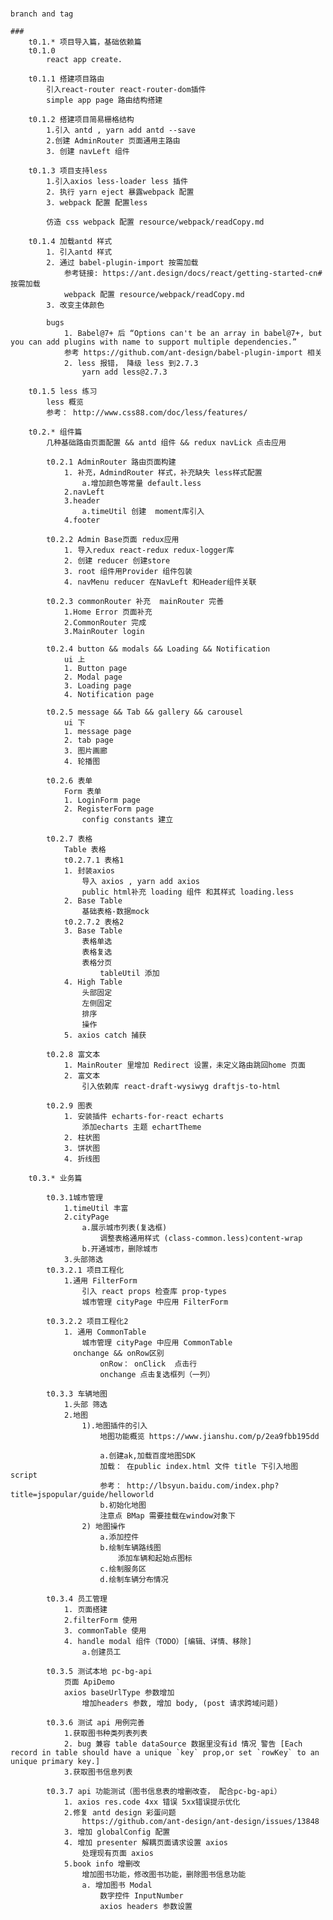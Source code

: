 #####
	branch and tag 

	### 
		t0.1.* 项目导入篇，基础依赖篇
		t0.1.0
			react app create.
		
		t0.1.1 搭建项目路由
			引入react-router react-router-dom插件
			simple app page 路由结构搭建

		t0.1.2 搭建项目简易栅格结构
			1.引入 antd , yarn add antd --save
			2.创建 AdminRouter 页面通用主路由
			3. 创建 navLeft 组件

		t0.1.3 项目支持less
			1.引入axios less-loader less 插件
			2. 执行 yarn eject 暴露webpack 配置
			3. webpack 配置 配置less

			仿造 css webpack 配置 resource/webpack/readCopy.md
				
		t0.1.4 加载antd 样式
			1. 引入antd 样式 
			2. 通过 babel-plugin-import 按需加载 
				参考链接: https://ant.design/docs/react/getting-started-cn#按需加载
				webpack 配置 resource/webpack/readCopy.md
			3. 改变主体颜色

			bugs
				1. Babel@7+ 后 “Options can't be an array in babel@7+, but you can add plugins with name to support multiple dependencies.”
				参考 https://github.com/ant-design/babel-plugin-import 相关
				2. less 报错， 降级 less 到2.7.3 
					yarn add less@2.7.3

		t0.1.5 less 练习
			less 概览
			参考： http://www.css88.com/doc/less/features/

		t0.2.* 组件篇
			几种基础路由页面配置 && antd 组件 && redux navLick 点击应用
		
			t0.2.1 AdminRouter 路由页面构建
				1. 补充，AdmindRouter 样式，补充缺失 less样式配置
					a.增加颜色等常量 default.less
				2.navLeft
				3.header
					a.timeUtil 创建  moment库引入
				4.footer

			t0.2.2 Admin Base页面 redux应用
				1. 导入redux react-redux redux-logger库
				2. 创建 reducer 创建store 
				3. root 组件用Provider 组件包装
				4. navMenu reducer 在NavLeft 和Header组件关联

			t0.2.3 commonRouter 补充  mainRouter 完善
				1.Home Error 页面补充
				2.CommonRouter 完成 
				3.MainRouter login

			t0.2.4 button && modals && Loading && Notification
				ui 上
				1. Button page
				2. Modal page
				3. Loading page
				4. Notification page

			t0.2.5 message && Tab && gallery && carousel
				ui 下
				1. message page
				2. tab page
				3. 图片画廊
				4. 轮播图

			t0.2.6 表单
				Form 表单
				1. LoginForm page
				2. RegisterForm page
					config constants 建立

			t0.2.7 表格
				Table 表格
				t0.2.7.1 表格1 
				1. 封装axios 
					导入 axios , yarn add axios
					public html补充 loading 组件 和其样式 loading.less
				2. Base Table
					基础表格-数据mock
				t0.2.7.2 表格2
				3. Base Table
					表格单选
					表格复选
					表格分页
						tableUtil 添加
				4. High Table
					头部固定
					左侧固定
					排序
					操作
				5. axios catch 捕获
			
			t0.2.8 富文本
				1. MainRouter 里增加 Redirect 设置，未定义路由跳回home 页面
				2. 富文本 
					引入依赖库 react-draft-wysiwyg draftjs-to-html

			t0.2.9 图表
				1. 安装插件 echarts-for-react echarts
					添加echarts 主题 echartTheme
				2. 柱状图
				3. 饼状图
				4. 折线图

		t0.3.* 业务篇
			
			t0.3.1城市管理
				1.timeUtil 丰富
				2.cityPage
					a.展示城市列表(复选框)
						调整表格通用样式 (class-common.less)content-wrap
					b.开通城市，删除城市
				3.头部筛选
			t0.3.2.1 项目工程化
				1.通用 FilterForm 
					引入 react props 检查库 prop-types
					城市管理 cityPage 中应用 FilterForm

			t0.3.2.2 项目工程化2
				1. 通用 CommonTable
					城市管理 cityPage 中应用 CommonTable
				  onchange && onRow区别
						onRow： onClick  点击行
						onchange 点击复选框列（一列）

			t0.3.3 车辆地图
				1.头部 筛选 
				2.地图
					1).地图插件的引入
						地图功能概览 https://www.jianshu.com/p/2ea9fbb195dd

						a.创建ak,加载百度地图SDK 
						加载： 在public index.html 文件 title 下引入地图 script
						参考： http://lbsyun.baidu.com/index.php?title=jspopular/guide/helloworld
						b.初始化地图
						注意点 BMap 需要挂载在window对象下
					2) 地图操作
						a.添加控件
						b.绘制车辆路线图
							添加车辆和起始点图标
						c.绘制服务区
						d.绘制车辆分布情况

			t0.3.4 员工管理
				1. 页面搭建
				2.filterForm 使用
				3. commonTable 使用
				4. handle modal 组件（TODO）[编辑、详情、移除]
					a.创建员工

			t0.3.5 测试本地 pc-bg-api
				页面 ApiDemo
				axios baseUrlType 参数增加
					增加headers 参数, 增加 body, (post 请求跨域问题)

			t0.3.6 测试 api 用例完善
				1.获取图书种类列表列表
				2. bug 兼容 table dataSource 数据里没有id 情况 警告 [Each record in table should have a unique `key` prop,or set `rowKey` to an unique primary key.]
				3.获取图书信息列表

			t0.3.7 api 功能测试（图书信息表的增删改查， 配合pc-bg-api）
				1. axios res.code 4xx 错误 5xx错误提示优化
				2.修复 antd design 彩蛋问题
					https://github.com/ant-design/ant-design/issues/13848
				3. 增加 globalConfig 配置
				4. 增加 presenter 解耦页面请求设置 axios
					处理现有页面 axios 
				5.book info 增删改
					增加图书功能，修改图书功能，删除图书信息功能
					a. 增加图书 Modal 
						数字控件 InputNumber
						axios headers 参数设置
				